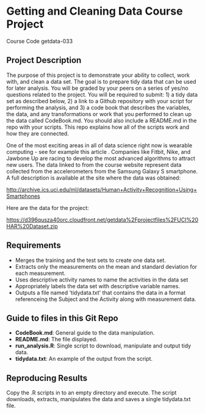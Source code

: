 Getting and Cleaning Data Course Project
========================================

Course Code getdata-033

## Project Description
The purpose of this project is to demonstrate your ability to collect, work with, and clean a data set. The goal is to prepare tidy data that can be used for later analysis. You will be graded by your peers on a series of yes/no questions related to the project. You will be required to submit: 1) a tidy data set as described below, 2) a link to a Github repository with your script for performing the analysis, and 3) a code book that describes the variables, the data, and any transformations or work that you performed to clean up the data called CodeBook.md. You should also include a README.md in the repo with your scripts. This repo explains how all of the scripts work and how they are connected.  

One of the most exciting areas in all of data science right now is wearable computing - see for example this article . Companies like Fitbit, Nike, and Jawbone Up are racing to develop the most advanced algorithms to attract new users. The data linked to from the course website represent data collected from the accelerometers from the Samsung Galaxy S smartphone. A full description is available at the site where the data was obtained: 

http://archive.ics.uci.edu/ml/datasets/Human+Activity+Recognition+Using+Smartphones 

Here are the data for the project: 

https://d396qusza40orc.cloudfront.net/getdata%2Fprojectfiles%2FUCI%20HAR%20Dataset.zip 

## Requirements

+ Merges the training and the test sets to create one data set.
+ Extracts only the measurements on the mean and standard deviation for each measurement. 
+ Uses descriptive activity names to name the activities in the data set
+ Appropriately labels the data set with descriptive variable names. 
+ Outputs a file named 'tidydata.txt' that contains the data in a format referenceing the Subject and the Activity along with measurement data.

## Guide to files in this Git Repo

+ __CodeBook.md__: General guide to the data manipulation.
+ __README.md__: The file displayed.
+ __run_analysis.R__: Single script to download, manipulate and output tidy data.
+ __tidydata.txt__: An example of the output from the script.

## Reproducing Results

Copy the .R scripts in to an empty directory and execute.
The script downloads, extracts, manipulates the data and saves a single tidydata.txt file.


